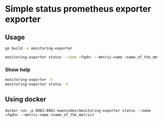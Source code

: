 # Simple status prometheus exporter exporter

## Usage

```sh
go build -o monitoring-exporter
```

```sh
monitoring-exporter status --name <fqdn> --metric-name <name_of_the_metric>
```

### Show help
```sh
monitoring-exporter -h
monitoring-exporter status -h
```

## Using docker
```
docker run -p 8081:8081 ewencodes/monitoring-exporter status --name <fqdn> --metric-name <name_of_the_metric>
```